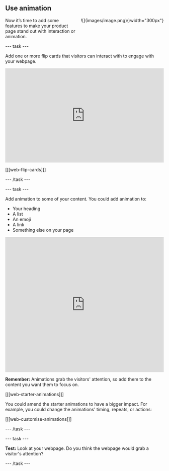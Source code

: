 ## Use animation

<div style="display: flex; flex-wrap: wrap">
<div style="flex-basis: 200px; flex-grow: 1; margin-right: 15px;">
Now it’s time to add some features to make your product page stand out with interaction or animation.
</div>
<div>
![](images/image.png){:width="300px"}
</div>
</div>

--- task ---

Add one or more flip cards that visitors can interact with to engage with your webpage.

<iframe src="https://trinket.io/embed/html/886cbdcb64?outputOnly=true" width="100%" height="300" frameborder="0" marginwidth="0" marginheight="0" allowfullscreen></iframe>

[[[web-flip-cards]]]

--- /task ---

--- task ---

Add animation to some of your content. You could add animation to:
+ Your heading
+ A list
+ An emoji
+ A link
+ Something else on your page 

<iframe src="https://trinket.io/embed/html/6900625300?outputOnly=true" width="100%" height="430" frameborder="0" marginwidth="0" marginheight="0" allowfullscreen></iframe>

**Remember:** Animations grab the visitors' attention, so add them to the content you want them to focus on. 

[[[web-starter-animations]]]

You could amend the starter animations to have a bigger impact. For example, you could change the animations' timing, repeats, or actions:

[[[web-customise-animations]]]

--- /task ---

--- task ---

**Test:** Look at your webpage. Do you think the webpage would grab a visitor's attention?

--- /task ---

